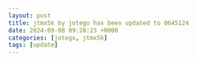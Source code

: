 ```yaml
---
layout: post
title: jtmx5k by jotego has been updated to 0645124
date: 2024-09-08 09:28:23 +0000
categories: [jotego, jtmx5k]
tags: [update]
---
```


